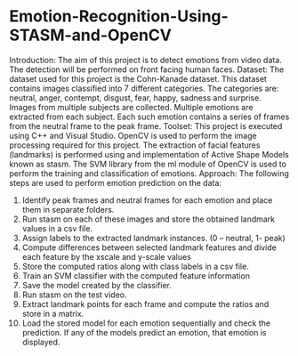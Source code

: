# Emotion-Recognition-Using-STASM-and-OpenCV
Introduction:
The aim of this project is to detect emotions from video data. The detection will be performed on
front facing human faces.
Dataset:
The dataset used for this project is the Cohn-Kanade dataset. This dataset contains images
classified into 7 different categories. The categories are: neutral, anger, contempt, disgust, fear,
happy, sadness and surprise. Images from multiple subjects are collected. Multiple emotions are
extracted from each subject. Each such emotion contains a series of frames from the neutral frame
to the peak frame.
Toolset:
This project is executed using C++ and Visual Studio. OpenCV is used to perform the image
processing required for this project. The extraction of facial features (landmarks) is performed
using and implementation of Active Shape Models known as stasm. The SVM library from the ml
module of OpenCV is used to perform the training and classification of emotions.
Approach:
The following steps are used to perform emotion prediction on the data:
1) Identify peak frames and neutral frames for each emotion and place them in separate
folders.
2) Run stasm on each of these images and store the obtained landmark values in a csv file.
3) Assign labels to the extracted landmark instances. (0 – neutral, 1- peak)
4) Compute differences between selected landmark features and divide each feature by the xscale
and y-scale values
5) Store the computed ratios along with class labels in a csv file.
6) Train an SVM classifier with the computed feature information
7) Save the model created by the classifier.
8) Run stasm on the test video.
9) Extract landmark points for each frame and compute the ratios and store in a matrix.
10) Load the stored model for each emotion sequentially and check the prediction. If any of
the models predict an emotion, that emotion is displayed.
